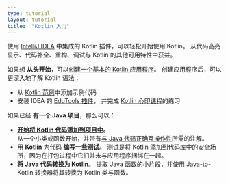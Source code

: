 ```yaml
---
type: tutorial
layout: tutorial
title:  "Kotlin 入门"
---
```


使用 [IntelliJ IDEA](https://www.jetbrains.com/idea/) 中集成的 Kotlin 插件，可以轻松开始使用 Kotlin。
从代码高亮显示、代码补全、重构、调试与 Kotlin 的其他可用特性中获益。

如果想 **从头开始**，可以[创建一个基本的 Kotlin 应用程序](jvm-get-started.html)。
创建应用程序后，可以更深入地了解 Kotlin 语法：

*   从 [Kotlin 范例](https://play.kotlinlang.org/byExample/overview)中添加示例代码
*   安装 IDEA 的 [EduTools 插件](https://plugins.jetbrains.com/plugin/10081-edutools)，
并完成 [Kotlin 心印课程](https://www.jetbrains.com/help/education/learner-start-guide.html?section=Kotlin%20Koans)的练习

如果已经 **有一个 Java 项目**，那么可以：

*   **[开始将 Kotlin 代码添加到项目中](mixing-java-kotlin-intellij.html)。**  
从一个小类或函数开始，并带有[与 Java 代码正确互操作性](../reference/java-interop.html)所需的注解。
*   用 **Kotlin** 为代码 **编写一些测试**。
测试是将 Kotlin 添加到代码库中的安全场所，因为在打包过程中它们并未与应用程序捆绑在一起。
*   **[将 Java 代码转换为 Kotlin](mixing-java-kotlin-intellij.html#converting-an-existing-java-file-to-kotlin-with-j2k)**。
提取 Java 函数的小片段，并使用 Java-to-Kotlin 转换器将其转换为 Kotlin 类与函数。

